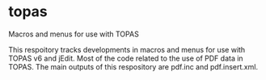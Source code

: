 # topas
Macros and menus for use with TOPAS

This respoitory tracks developments in macros and menus for use with TOPAS v6 and jEdit.
Most of the code related to the use of PDF data in TOPAS.
The main outputs of this respository are pdf.inc and pdf.insert.xml.
